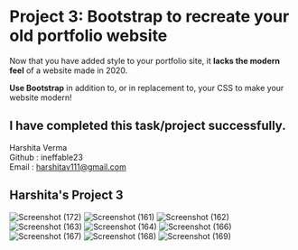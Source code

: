 # Project 3: Bootstrap to recreate your old portfolio website

Now that you have added style to your portfolio site, it **lacks the modern feel** of a website made in 2020.

**Use Bootstrap** in addition to, or in replacement to, your CSS to make your website modern!

## I have completed this task/project successfully.

Harshita Verma <br>
Github : ineffable23 <br>
Email : harshitav111@gmail.com


## Harshita's Project 3

![Screenshot (172)](https://user-images.githubusercontent.com/49369387/103969900-00c3c280-518d-11eb-996b-723f25a66326.png)
![Screenshot (161)](https://user-images.githubusercontent.com/49369387/103969916-0b7e5780-518d-11eb-8652-9825169328b3.png)
![Screenshot (162)](https://user-images.githubusercontent.com/49369387/103969923-120ccf00-518d-11eb-81ce-c5aba4723868.png)
![Screenshot (163)](https://user-images.githubusercontent.com/49369387/103969931-1802b000-518d-11eb-8f39-3159c329d478.png)
![Screenshot (164)](https://user-images.githubusercontent.com/49369387/103969956-251f9f00-518d-11eb-95bd-84cd4353cb9e.png)
![Screenshot (166)](https://user-images.githubusercontent.com/49369387/103969958-26e96280-518d-11eb-8add-a06c8eb9a638.png)
![Screenshot (167)](https://user-images.githubusercontent.com/49369387/103969960-281a8f80-518d-11eb-9f35-086ef59d598f.png)
![Screenshot (168)](https://user-images.githubusercontent.com/49369387/103969963-28b32600-518d-11eb-99ce-60cbf13dbae7.png)
![Screenshot (169)](https://user-images.githubusercontent.com/49369387/103969966-294bbc80-518d-11eb-9001-07897d45b2a6.png)
